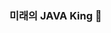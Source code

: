 ###  미래의 JAVA King  👋

<!--
**jjjjinssu/jjjjinssu** is a ✨ _special_ ✨ repository because its `README.md` (this file) appears on your GitHub profile.

Here are some ideas to get you started:


<img src="https://img.shields.io/badge/Java-007396?style=flat-square&logo=Java&logoColor=white"/>

